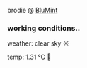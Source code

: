 brodie @ [BluMint](https://www.linkedin.com/company/blumint-io/)

<!--weather_start-->
### working conditions..

weather: clear sky ☀️

temp: 1.31 °C 🧥

<!--weather_end-->
